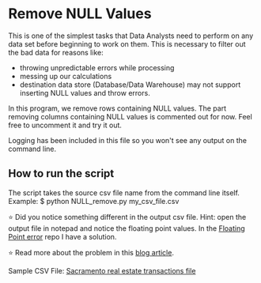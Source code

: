 # Remove NULL Values

This is one of the simplest tasks that Data Analysts need to perform on any data set before beginning to work on them.
This is necessary to filter out the bad data for reasons like:

* throwing unpredictable errors while processing
* messing up our calculations
* destination data store (Database/Data Warehouse) may not support inserting NULL values and throw errors.

In this program, we remove rows containing NULL values.
The part removing columns containing NULL values is commented out for now.
Feel free to uncomment it and try it out.

Logging has been included in this file so you won't see any output on the command line.

## How to run the script

The script takes the source csv file name from the command line itself.
Example: $ python NULL_remove.py my_csv_file.csv

:star: Did you notice something different in the output csv file. Hint: open the output file in notepad and notice the floating point values.
In the <a href="https://github.com/Tanishk-Sharma/Data-Preparation/tree/main/Floating%20Point%20error#floating-point-error" target="_blank">Floating Point error</a> repo I have a solution.

:star: Read more about the problem in this <a href="https://tanishkblog2020.wordpress.com/2020/11/10/problem-of-floating-point-precision-in-pandas/" target="_blank">blog article</a>.

Sample CSV File: <a href="https://support.spatialkey.com/spatialkey-sample-csv-data/">Sacramento real estate transactions file</a>  
